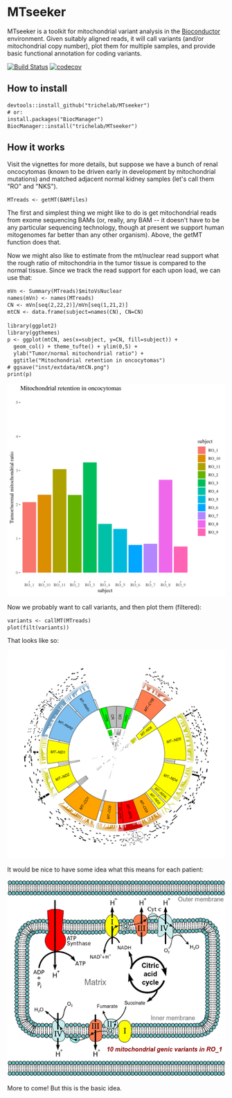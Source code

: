 # MTseeker

MTseeker is a toolkit for mitochondrial variant analysis in the 
[Bioconductor](http://bioconductor.org/) environment. Given suitably aligned 
reads, it will call variants (and/or mitochondrial copy number), plot them for 
multiple samples, and provide basic functional annotation for coding variants.

[![Build Status](https://travis-ci.org/trichelab/MTseeker/MTseeker.png?branch=master)](https://travis-ci.org/trichelab/MTseeker/MTseeker)  [![codecov](https://codecov.io/gh/trichelab/MTseeker/MTseeker/branch/master/graph/badge.svg)](https://codecov.io/gh/trichelab/MTseeker/MTseeker)

## How to install

```
devtools::install_github("trichelab/MTseeker")
# or:
install.packages("BiocManager")
BiocManager::install("trichelab/MTseeker")
```

## How it works

Visit the vignettes for more details, but suppose we have a bunch of renal 
oncocytomas (known to be driven early in development by mitochondrial mutations)
and matched adjacent normal kidney samples (let's call them "RO" and "NKS"). 

```{r}
MTreads <- getMT(BAMfiles)
```

The first and simplest thing we might like to do is get mitochondrial reads
from exome sequencing BAMs (or, really, any BAM -- it doesn't have to be any 
particular sequencing technology, though at present we support human mitogenomes
far better than any other organism). Above, the getMT function does that.

Now we might also like to estimate from the mt/nuclear read support what the 
rough ratio of mitochondria in the tumor tissue is compared to the normal
tissue. Since we track the read support for each upon load, we can use that:

```{r}
mVn <- Summary(MTreads)$mitoVsNuclear
names(mVn) <- names(MTreads) 
CN <- mVn[seq(2,22,2)]/mVn[seq(1,21,2)] 
mtCN <- data.frame(subject=names(CN), CN=CN)

library(ggplot2) 
library(ggthemes)
p <- ggplot(mtCN, aes(x=subject, y=CN, fill=subject)) + 
  geom_col() + theme_tufte() + ylim(0,5) + 
  ylab("Tumor/normal mitochondrial ratio") + 
  ggtitle("Mitochondrial retention in oncocytomas")
# ggsave("inst/extdata/mtCN.png") 
print(p) 
```
![mitochondrial CN](inst/extdata/mtCN.png)

Now we probably want to call variants, and then plot them (filtered): 

```{r}
variants <- callMT(MTreads)
plot(filt(variants))
```

That looks like so: 

![mitochondrial variants for 22 samples](inst/extdata/RO_NKS_filtered.png)

It would be nice to have some idea what this means for each patient:

![mitochondrial variant fallout in patient 1](inst/extdata/RO_1.png)

More to come! But this is the basic idea. 

